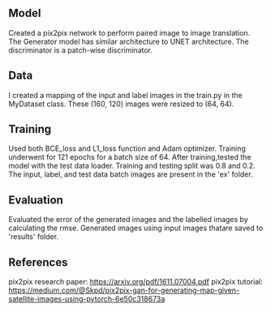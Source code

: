 ## Model
Created a pix2pix network to perform paired image to image translation. The Generator model has similar architecture to UNET architecture. The discriminator is a patch-wise discriminator.

## Data
I created a mapping of the input and label images in the train.py in the MyDataset class. These (160, 120) images were resized to (64, 64).

## Training
Used both BCE_loss and L1_loss function and Adam optimizer. Training underwent for 121 epochs for a batch size of 64. After training,tested the model with the test data loader. Training and testing split was 0.8 and 0.2. The input, label, and test data batch images are present in the 'ex' folder.

## Evaluation
Evaluated the error of the generated images and the labelled images by calculating the rmse. Generated images using input images thatare saved to 'results' folder.

## References
pix2pix research paper: https://arxiv.org/pdf/1611.07004.pdf
pix2pix tutorial: https://medium.com/@Skpd/pix2pix-gan-for-generating-map-given-satellite-images-using-pytorch-6e50c318673a


